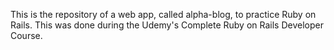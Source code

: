 This is the repository of a web app, called alpha-blog, to practice Ruby on Rails. This was done during the Udemy's Complete Ruby on Rails Developer Course.
